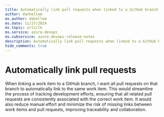 ```yaml
---
title: Automatically link pull requests when linked to a GitHub branch
author: danhellem
ms.author: dahellem
ms.date: 11/27/2024
ms.topic: article
ms.service: azure-devops
ms.subservice: azure-devops-release-notes
description: Automatically link pull requests when linked to a GitHub branch
hide_comments: true
---
```


# Automatically link pull requests

When linking a work item to a GitHub branch, I want all pull requests on that branch to automatically link to the same work item. This would streamline the process of tracking development efforts, ensuring that all related pull requests are consistently associated with the correct work item. It would also reduce manual effort and minimize the risk of missing links between work items and pull requests, improving traceability and collaboration.